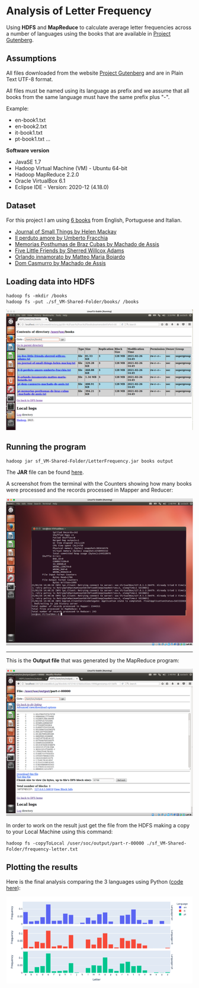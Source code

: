 # Analysis of Letter Frequency

Using  **HDFS**  and  **MapReduce**  to  calculate  average  letter  frequencies  across  a number  of  languages using  the  books  that  are  available  in  [Project Gutenberg](http://www.gutenberg.org/ "Project Gutenberg").

## Assumptions

All files downloaded from the website [Project Gutenberg](http://www.gutenberg.org/ "Project Gutenberg") and are in Plain Text UTF-8 format.

All files must be named using its language as prefix and we assume that all books from the same language must have the same prefix plus "-".

Example:

- en-book1.txt
- en-book2.txt
- it-book1.txt
- pt-book1.txt …

__Software version__


- JavaSE 1.7
- Hadoop Virtual Machine (VM) - Ubuntu 64-bit
- Hadoop MapReduce 2.2.0
- Oracle VirtualBox 6.1
- Eclipse IDE - Version: 2020-12 (4.18.0)

## Dataset

For this project I am using [6 books](./dataset/books/) from English, Portuguese and Italian.

- [Journal of Small Things by Helen Mackay][1]
- [Il perduto amore by Umberto Fracchia][2]
- [Memorias Posthumas de Braz Cubas by Machado de Assis][3]
- [Five Little Friends by Sherred Willcox Adams][4]
- [Orlando innamorato by Matteo Maria Boiardo][5]
- [Dom Casmurro by Machado de Assis][6]

[1]: http://www.gutenberg.org/ebooks/51245
[2]: http://www.gutenberg.org/ebooks/41281
[3]: http://www.gutenberg.org/ebooks/54829
[4]: http://www.gutenberg.org/ebooks/25497
[5]: http://www.gutenberg.org/ebooks/57787
[6]: http://www.gutenberg.org/ebooks/55752

## Loading data into HDFS

```shell
hadoop fs -mkdir /books
hadoop fs -put ./sf_VM-Shared-Folder/books/ /books
```

![alt text][Dataset]

[Dataset]: https://github.com/pessini/LetterFrequency/blob/master/img/hdfs-dataset.png "Dataset in HDFS"


## Running the program

```shell
hadoop jar sf_VM-Shared-Folder/LetterFrequency.jar books output
```

The __JAR__ file can be found [here](./JAR/).

A screenshot from the terminal with the Counters showing how many books were processed and the records processed in Mapper and Reducer:

![alt text][linux-terminal]

[linux-terminal]: https://github.com/pessini/LetterFrequency/blob/master/img/terminal-counters.png "Terminal with Counters"

---
This is the __Output file__ that was generated by the MapReduce program:

![alt text][Output]

[Output]:https://github.com/pessini/LetterFrequency/blob/master/img/output-file.png "Output file"

In order to work on the result just get the file from the HDFS making a copy to your Local Machine using this command:

```shell
hadoop fs -copyToLocal /user/soc/output/part-r-00000 ./sf_VM-Shared-Folder/frequency-letter.txt
```

## Plotting the results

Here is the final analysis comparing the 3 languages using Python ([code here](./python/letter-frequency.ipynb)):

![alt text][Languages-Plot]

[Languages-Plot]:https://github.com/pessini/LetterFrequency/blob/master/img/all-languages.png "Plotting Frequency comparison in all 3 languages"
